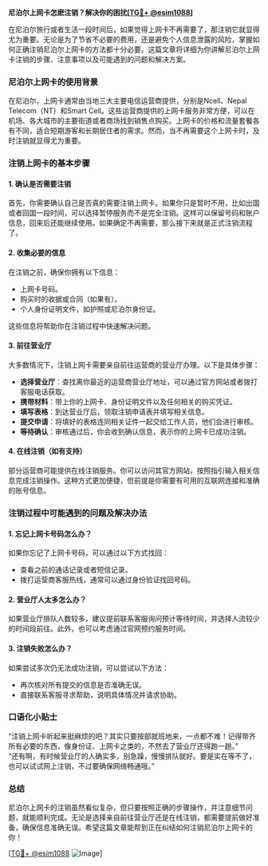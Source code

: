 **尼泊尔上网卡怎麽注销？解决你的困扰[[TG💪+ @esim1088](https://t.me/s/esim1088)]**

在尼泊尔旅行或者生活一段时间后，如果觉得上网卡不再需要了，那注销它就显得尤为重要。无论是为了节省不必要的费用，还是避免个人信息泄露的风险，掌握如何正确注销尼泊尔上网卡的方法都十分必要。这篇文章将详细为你讲解尼泊尔上网卡注销的步骤、注意事项以及可能遇到的问题和解决方案。

### 尼泊尔上网卡的使用背景

在尼泊尔，上网卡通常由当地三大主要电信运营商提供，分别是Ncell、Nepal Telecom（NT）和Smart Cell。这些运营商提供的上网卡服务非常方便，可以在机场、各大城市的主要街道或者商场找到销售点购买。上网卡的价格和流量套餐各有不同，适合短期游客和长期居住者的需求。然而，当不再需要这个上网卡时，及时注销就显得尤为重要。

### 注销上网卡的基本步骤

#### 1. 确认是否需要注销

首先，你需要确认自己是否真的需要注销上网卡。如果你只是暂时不用，比如出国或者回国一段时间，可以选择暂停服务而不是完全注销。这样可以保留号码和账户信息，回来后还能继续使用。如果确定不再需要，那么接下来就是正式注销流程了。

#### 2. 收集必要的信息

在注销之前，确保你拥有以下信息：
- 上网卡号码。
- 购买时的收据或合同（如果有）。
- 个人身份证明文件，如护照或尼泊尔身份证。

这些信息将帮助你在注销过程中快速解决问题。

#### 3. 前往营业厅

大多数情况下，注销上网卡需要亲自前往运营商的营业厅办理。以下是具体步骤：

- **选择营业厅**：查找离你最近的运营商营业厅地址，可以通过官方网站或者拨打客服电话获取。
- **携带材料**：带上你的上网卡、身份证明文件以及任何相关的购买凭证。
- **填写表格**：到达营业厅后，领取注销申请表并填写相关信息。
- **提交申请**：将填好的表格连同相关证件一起交给工作人员，他们会进行审核。
- **等待确认**：审核通过后，你会收到确认信息，表示你的上网卡已成功注销。

#### 4. 在线注销（如有支持）

部分运营商可能提供在线注销服务。你可以访问其官方网站，按照指引输入相关信息完成注销操作。这种方式更加便捷，但前提是你需要有可用的互联网连接和准确的账号信息。

### 注销过程中可能遇到的问题及解决办法

#### 1. 忘记上网卡号码怎么办？

如果你忘记了上网卡号码，可以通过以下方式找回：
- 查看之前的通话记录或者短信记录。
- 拨打运营商客服热线，通常可以通过身份验证找回号码。

#### 2. 营业厅人太多怎么办？

如果营业厅排队人数较多，建议提前联系客服询问预计等待时间，并选择人流较少的时间段前往。此外，也可以考虑通过官网预约服务时间。

#### 3. 注销失败怎么办？

如果尝试多次仍无法成功注销，可以尝试以下方法：
- 再次核对所有提交的信息是否准确无误。
- 直接联系客服寻求帮助，说明具体情况并请求协助。

### 口语化小贴士

“注销上网卡听起来挺麻烦的吧？其实只要按部就班地来，一点都不难！记得带齐所有必要的东西，像身份证、上网卡之类的，不然去了营业厅还得跑一趟。”  
“还有啊，有时候营业厅的人确实多，别急躁，慢慢排队就好。要是实在等不了，也可以试试网上注销，不过要确保网络畅通哦。”

### 总结

尼泊尔上网卡的注销虽然看似复杂，但只要按照正确的步骤操作，并注意细节问题，就能顺利完成。无论是选择亲自前往营业厅还是在线注销，都需要提前做好准备，确保信息准确无误。希望这篇文章能帮到正在纠结如何注销尼泊尔上网卡的你！

[[TG💪+ @esim1088](https://t.me/s/esim1088) ![Image](https://i.postimg.cc/4NQfJmqS/Snipaste-2025-05-13-00-14-12.png)]